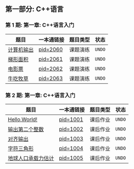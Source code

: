 ## 第一部分: C++语言

### 第 1 期: 第一章: C++语言入门

| 题目                                                     | 一本通链接                                                      | 题目类型 | 状态   |
| -------------------------------------------------------- | --------------------------------------------------------------- | -------- | ------ |
| [计算机输出](../01-一本通/ch01/classroom/Q-01/README.md) | [pid=2060](http://ybt.ssoier.cn:8088/problem_show.php?pid=2060) | 课题演练 | `UNDO` |
| [梯形面积](../01-一本通/ch01/classroom/Q-02/README.md)   | [pid=2061](http://ybt.ssoier.cn:8088/problem_show.php?pid=2061) | 课题演练 | `UNDO` |
| [电影票](../01-一本通/ch01/classroom/Q-03/README.md)     | [pid=2062](http://ybt.ssoier.cn:8088/problem_show.php?pid=2062) | 课题演练 | `UNDO` |
| [牛吃牧草](../01-一本通/ch01/classroom/Q-04/README.md)   | [pid=2063](http://ybt.ssoier.cn:8088/problem_show.php?pid=2063) | 课题演练 | `UNDO` |

### 第 2 期: 第一章: C++语言入门

| 题目                                                            | 一本通链接                                                      | 题目类型 | 状态   |
| --------------------------------------------------------------- | --------------------------------------------------------------- | -------- | ------ |
| [Hello,World!](../01-一本通/ch01/homework/Q-01/README.md)       | [pid=1001](http://ybt.ssoier.cn:8088/problem_show.php?pid=1001) | 课后作业 | `UNDO` |
| [输出第二个整数](../01-一本通/ch01/homework/Q-02/README.md)     | [pid=1002](http://ybt.ssoier.cn:8088/problem_show.php?pid=1002) | 课后作业 | `UNDO` |
| [对齐输出](../01-一本通/ch01/homework/Q-03/README.md)           | [pid=1003](http://ybt.ssoier.cn:8088/problem_show.php?pid=1003) | 课后作业 | `UNDO` |
| [字符三角形](../01-一本通/ch01/homework/Q-04/README.md)         | [pid=1004](http://ybt.ssoier.cn:8088/problem_show.php?pid=1004) | 课后作业 | `UNDO` |
| [地球人口承载力估计](../01-一本通/ch01/homework/Q-05/README.md) | [pid=1005](http://ybt.ssoier.cn:8088/problem_show.php?pid=1005) | 课后作业 | `UNDO` |
